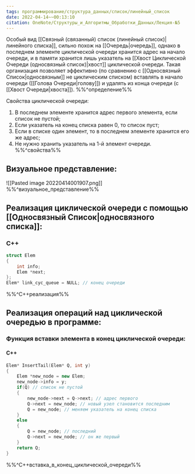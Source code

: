 ```yaml
---
tags: программирование/структура_данных/список/линейный_список
date: 2022-04-14~~00:13:10
citation: OneNote/Структуры_и_Алгоритмы_Обработки_Данных/Лекция-№5
---
```

Особый вид [[Связный (связанный) список (линейный список)|линейного списка]], сильно похож на [[Очередь|очередь]], однако в последнем элементе циклической очереди хранится адрес на начало очереди, и в памяти хранится лишь указатель на [[Хвост Циклической Очереди (односвязный список)|хвост]] циклической очереди.
Такая организация позволяет эффективно (по сравнению с [[Односвязный Список|односвязным]] не циклическим списком) вставлять в начало очереди ([[Голова Очереди|голову]]) и удалять из конца очереди (с [[Хвост Очереди|хвоста]]).
%%^определение%%

Свойства циклической очереди:
1) В последнем элементе хранится адрес первого элемента, если список не пустой;
2) Если указатель на конец списка равен $0$, то список пуст;
3) Если в списке один элемент, то в последнем элементе хранится его же адрес;
4) Не нужно хранить указатель на 1-й элемент очереди.
%%^свойства%%

## Визуальное представление:
![[Pasted image 20220414001907.png]]
%%^визуальное_представление%%

## Реализация циклической очереди с помощью [[Односвязный Список|односвязного списка]]:

### C++
```cpp
struct Elem
{
	int info;
	Elem *next;
};
Elem* link_cyc_queue = NULL; // конец очереди
```
%%^C++реализация%%

## Реализация операций над циклической очередью в программе:

### Функция вставки элемента в конец циклической очереди:

#### C++
```cpp
Elem* InsertTail(Elem* Q, int y)
{
	Elem *new_node = new Elem;
	new_node->info = y;
	if(Q) // список не пустой
	{
		new_node->next = Q->next; // адрес первого
		Q->next = new_node; // новый узел становится последним
		Q = new_node; // меняем указатель на конец списка
	}
	else
	{
		Q = new_node; // последний
		Q->next = new_node; // он же первый
	}
	return Q;
}
```
%%^C++вставка_в_конец_циклической_очереди%%